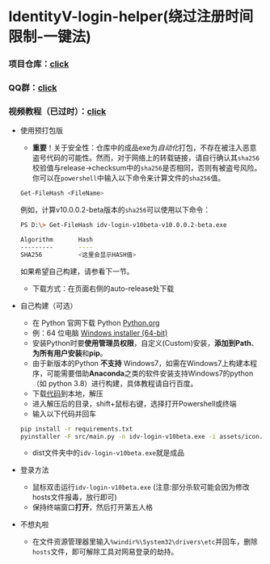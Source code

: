 # IdentityV-login-helper(绕过注册时间限制-一键法)

### 项目仓库：[click](https://github.com/Alexander-Porter/idv-login)
### QQ群：[click](https://www.bilibili.com/opus/920131433914171416)
### 视频教程（已过时）：[click](https://www.bilibili.com/video/BV1qM4m1Q7i8)

* 使用预打包版
    * **重要**！关于安全性：仓库中的成品exe为*自动化*打包，不存在被注入恶意盗号代码的可能性。然而，对于网络上的转载链接，请自行确认其`sha256`校验值与release->checksum中的`sha256`是否相同，否则有被盗号风险。你可以在`powershell`中输入以下命令来计算文件的`sha256`值。
    ```bash
    Get-FileHash <FileName>
    ```
    例如，计算v10.0.0.2-beta版本的`sha256`可以使用以下命令：
    ```bash
    PS D:\> Get-FileHash idv-login-v10beta-v10.0.0.2-beta.exe

    Algorithm       Hash
    ---------       ----
    SHA256          <这里会显示HASH值>
    ```
    如果希望自己构建，请参看下一节。
    * 下载方式：在页面右侧的auto-release处下载
* 自己构建（可选）
    * 在 Python 官网下载 Python [Python.org](https://www.python.org/downloads/release/python-3123/)
    * 例：64 位电脑 [Windows installer (64-bit)](https://www.python.org/ftp/python/3.12.3/python-3.12.3-amd64.exe)
    * 安装Python时要**使用管理员权限**，自定义(Custom)安装，**添加到Path**、**为所有用户安装**和**pip**。
    * 由于新版本的Python **不支持** Windows7，如需在Windows7上构建本程序，可能需要借助**Anaconda**之类的软件安装支持Windows7的python（如 python 3.8）进行构建，具体教程请自行百度。
    * 下载[代码](https://github.com/Alexander-Porter/idv-login/archive/refs/heads/one-key.zip)到本地，解压
    * 进入解压后的目录，shift+鼠标右键，选择打开Powershell或终端
    * 输入以下代码并回车
    ```bash
    pip install -r requirements.txt
    pyinstaller -F src/main.py -n idv-login-v10beta.exe -i assets/icon.ico --version-file assets/version.txt --uac-admin
    ```
    * dist文件夹中的`idv-login-v10beta.exe`就是成品


* 登录方法
    * 鼠标双击运行`idv-login-v10beta.exe` (注意:部分杀软可能会因为修改hosts文件报毒，放行即可)
    * 保持终端窗口**打开**，然后打开第五人格

* 不想丸啦
    * 在文件资源管理器里输入`%windir%\System32\drivers\etc`并回车，删除`hosts`文件，即可解除工具对网易登录的劫持。